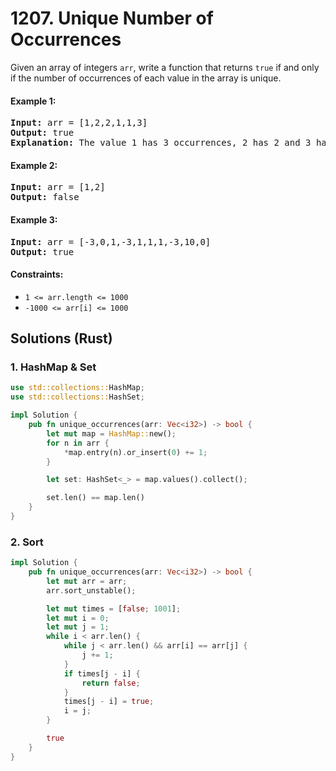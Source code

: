 # 1207. Unique Number of Occurrences
Given an array of integers ```arr```, write a function that returns ```true``` if and only if the number of occurrences of each value in the array is unique.

#### Example 1:
<pre>
<strong>Input:</strong> arr = [1,2,2,1,1,3]
<strong>Output:</strong> true
<strong>Explanation:</strong> The value 1 has 3 occurrences, 2 has 2 and 3 has 1. No two values have the same number of occurrences.
</pre>

#### Example 2:
<pre>
<strong>Input:</strong> arr = [1,2]
<strong>Output:</strong> false
</pre>

#### Example 3:
<pre>
<strong>Input:</strong> arr = [-3,0,1,-3,1,1,1,-3,10,0]
<strong>Output:</strong> true
</pre>

#### Constraints:
* ```1 <= arr.length <= 1000```
* ```-1000 <= arr[i] <= 1000```

## Solutions (Rust)

### 1. HashMap & Set
```Rust
use std::collections::HashMap;
use std::collections::HashSet;

impl Solution {
    pub fn unique_occurrences(arr: Vec<i32>) -> bool {
        let mut map = HashMap::new();
        for n in arr {
            *map.entry(n).or_insert(0) += 1;
        }

        let set: HashSet<_> = map.values().collect();

        set.len() == map.len()
    }
}
```

### 2. Sort
```Rust
impl Solution {
    pub fn unique_occurrences(arr: Vec<i32>) -> bool {
        let mut arr = arr;
        arr.sort_unstable();

        let mut times = [false; 1001];
        let mut i = 0;
        let mut j = 1;
        while i < arr.len() {
            while j < arr.len() && arr[i] == arr[j] {
                j += 1;
            }
            if times[j - i] {
                return false;
            }
            times[j - i] = true;
            i = j;
        }

        true
    }
}
```
